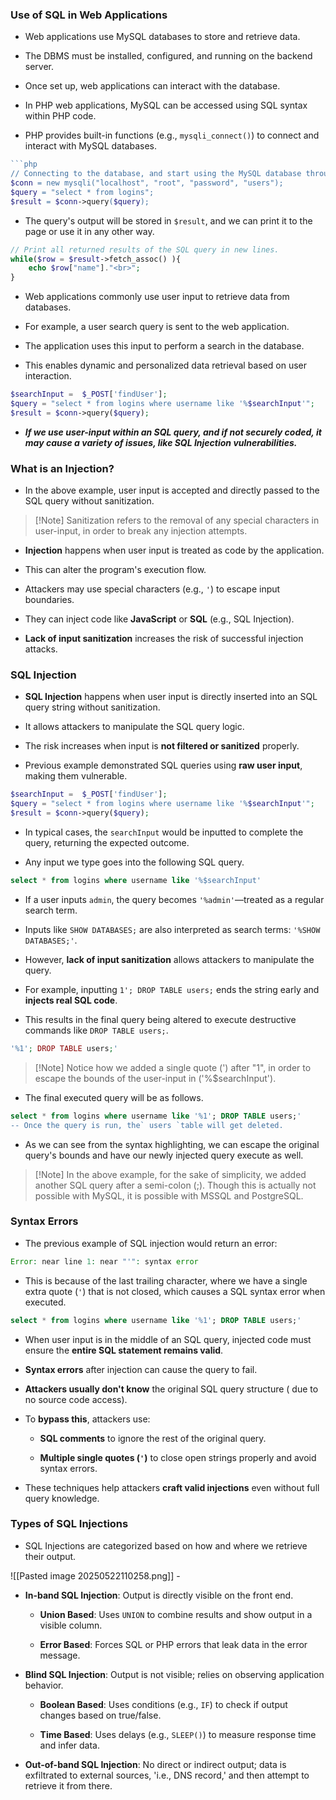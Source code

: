 ### Use of SQL in Web Applications
- Web applications use MySQL databases to store and retrieve data.
    
- The DBMS must be installed, configured, and running on the backend server.
    
- Once set up, web applications can interact with the database.
    
- In PHP web applications, MySQL can be accessed using SQL syntax within PHP code.
    
- PHP provides built-in functions (e.g., `mysqli_connect()`) to connect and interact with MySQL databases.
	
```php
```php
// Connecting to the database, and start using the MySQL database through MySQL syntax
$conn = new mysqli("localhost", "root", "password", "users");
$query = "select * from logins";
$result = $conn->query($query);
```
	
- The query's output will be stored in `$result`, and we can print it to the page or use it in any other way.
	
```php
// Print all returned results of the SQL query in new lines.
while($row = $result->fetch_assoc() ){
	echo $row["name"]."<br>";
}
```
	
- Web applications commonly use user input to retrieve data from databases.
    
- For example, a user search query is sent to the web application.
    
- The application uses this input to perform a search in the database.
    
- This enables dynamic and personalized data retrieval based on user interaction.
	
```php
$searchInput =  $_POST['findUser'];
$query = "select * from logins where username like '%$searchInput'";
$result = $conn->query($query);
```
	
- ***If we use user-input within an SQL query, and if not securely coded, it may cause a variety of issues, like SQL Injection vulnerabilities.***
### What is an Injection?
- In the above example, user input is accepted and directly passed to the SQL query without sanitization.
	
>[!Note] Sanitization refers to the removal of any special characters in user-input, in order to break any injection attempts.
	
-  **Injection** happens when user input is treated as code by the application.
    
- This can alter the program's execution flow.
    
- Attackers may use special characters (e.g., `'`) to escape input boundaries.
    
- They can inject code like **JavaScript** or **SQL** (e.g., SQL Injection).
    
- **Lack of input sanitization** increases the risk of successful injection attacks.
### SQL Injection
- **SQL Injection** happens when user input is directly inserted into an SQL query string without sanitization.
    
- It allows attackers to manipulate the SQL query logic.
    
- The risk increases when input is **not filtered or sanitized** properly.
    
- Previous example demonstrated SQL queries using **raw user input**, making them vulnerable.
	
```php
$searchInput =  $_POST['findUser'];
$query = "select * from logins where username like '%$searchInput'";
$result = $conn->query($query);
```
	
- In typical cases, the `searchInput` would be inputted to complete the query, returning the expected outcome.
	
- Any input we type goes into the following SQL query.
	
```sql
select * from logins where username like '%$searchInput'
```
	
- If a user inputs `admin`, the query becomes `'%admin'`—treated as a regular search term.
    
- Inputs like `SHOW DATABASES;` are also interpreted as search terms: `'%SHOW DATABASES;'`.
    
- However, **lack of input sanitization** allows attackers to manipulate the query.
    
- For example, inputting `1'; DROP TABLE users;` ends the string early and **injects real SQL code**.
    
- This results in the final query being altered to execute destructive commands like `DROP TABLE users;`.
	
```php
'%1'; DROP TABLE users;'
```
	
>[!Note] Notice how we added a single quote (') after "1", in order to escape the bounds of the user-input in ('%$searchInput').
	
-  The final executed query will be as follows.
	
```sql
select * from logins where username like '%1'; DROP TABLE users;'
-- Once the query is run, the` users `table will get deleted.
```
	
- As we can see from the syntax highlighting, we can escape the original query's bounds and have our newly injected query execute as well.
	
>[!Note] In the above example, for the sake of simplicity, we added another SQL query after a semi-colon (;). Though this is actually not possible with MySQL, it is possible with MSSQL and PostgreSQL.
### Syntax Errors
- The previous example of SQL injection would return an error:
	
```php
Error: near line 1: near "'": syntax error
```
	
- This is because of the last trailing character, where we have a single extra quote (`'`) that is not closed, which causes a SQL syntax error when executed.
	
```sql
select * from logins where username like '%1'; DROP TABLE users;'
```
	
- When user input is in the middle of an SQL query, injected code must ensure the **entire SQL statement remains valid**.
    
- **Syntax errors** after injection can cause the query to fail.
    
- **Attackers usually don't know** the original SQL query structure ( due to no source code access).
    
- To **bypass this**, attackers use:
    
    - **SQL comments** to ignore the rest of the original query.
        
    - **Multiple single quotes (`'`)** to close open strings properly and avoid syntax errors.
        
- These techniques help attackers **craft valid injections** even without full query knowledge.
### Types of SQL Injections
- SQL Injections are categorized based on how and where we retrieve their output.
	
![[Pasted image 20250522110258.png]]
	-
- **In-band SQL Injection**: Output is directly visible on the front end.
    
    - **Union Based**: Uses `UNION` to combine results and show output in a visible column.
        
    - **Error Based**: Forces SQL or PHP errors that leak data in the error message.
        
- **Blind SQL Injection**: Output is not visible; relies on observing application behavior.
    
    - **Boolean Based**: Uses conditions (e.g., `IF`) to check if output changes based on true/false.
        
    - **Time Based**: Uses delays (e.g., `SLEEP()`) to measure response time and infer data.
        
- **Out-of-band SQL Injection**: No direct or indirect output; data is exfiltrated to external sources, 'i.e., DNS record,' and then attempt to retrieve it from there.
